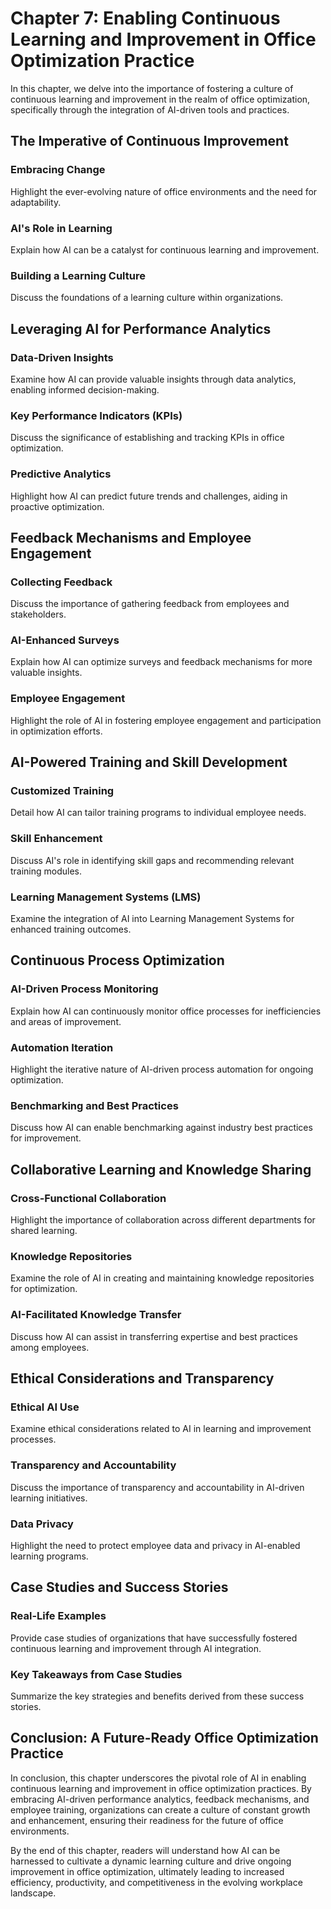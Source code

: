 Chapter 7: Enabling Continuous Learning and Improvement in Office Optimization Practice
=======================================================================================

In this chapter, we delve into the importance of fostering a culture of continuous learning and improvement in the realm of office optimization, specifically through the integration of AI-driven tools and practices.

The Imperative of Continuous Improvement
----------------------------------------

### Embracing Change

Highlight the ever-evolving nature of office environments and the need for adaptability.

### AI's Role in Learning

Explain how AI can be a catalyst for continuous learning and improvement.

### Building a Learning Culture

Discuss the foundations of a learning culture within organizations.

Leveraging AI for Performance Analytics
---------------------------------------

### Data-Driven Insights

Examine how AI can provide valuable insights through data analytics, enabling informed decision-making.

### Key Performance Indicators (KPIs)

Discuss the significance of establishing and tracking KPIs in office optimization.

### Predictive Analytics

Highlight how AI can predict future trends and challenges, aiding in proactive optimization.

Feedback Mechanisms and Employee Engagement
-------------------------------------------

### Collecting Feedback

Discuss the importance of gathering feedback from employees and stakeholders.

### AI-Enhanced Surveys

Explain how AI can optimize surveys and feedback mechanisms for more valuable insights.

### Employee Engagement

Highlight the role of AI in fostering employee engagement and participation in optimization efforts.

AI-Powered Training and Skill Development
-----------------------------------------

### Customized Training

Detail how AI can tailor training programs to individual employee needs.

### Skill Enhancement

Discuss AI's role in identifying skill gaps and recommending relevant training modules.

### Learning Management Systems (LMS)

Examine the integration of AI into Learning Management Systems for enhanced training outcomes.

Continuous Process Optimization
-------------------------------

### AI-Driven Process Monitoring

Explain how AI can continuously monitor office processes for inefficiencies and areas of improvement.

### Automation Iteration

Highlight the iterative nature of AI-driven process automation for ongoing optimization.

### Benchmarking and Best Practices

Discuss how AI can enable benchmarking against industry best practices for improvement.

Collaborative Learning and Knowledge Sharing
--------------------------------------------

### Cross-Functional Collaboration

Highlight the importance of collaboration across different departments for shared learning.

### Knowledge Repositories

Examine the role of AI in creating and maintaining knowledge repositories for optimization.

### AI-Facilitated Knowledge Transfer

Discuss how AI can assist in transferring expertise and best practices among employees.

Ethical Considerations and Transparency
---------------------------------------

### Ethical AI Use

Examine ethical considerations related to AI in learning and improvement processes.

### Transparency and Accountability

Discuss the importance of transparency and accountability in AI-driven learning initiatives.

### Data Privacy

Highlight the need to protect employee data and privacy in AI-enabled learning programs.

Case Studies and Success Stories
--------------------------------

### Real-Life Examples

Provide case studies of organizations that have successfully fostered continuous learning and improvement through AI integration.

### Key Takeaways from Case Studies

Summarize the key strategies and benefits derived from these success stories.

Conclusion: A Future-Ready Office Optimization Practice
-------------------------------------------------------

In conclusion, this chapter underscores the pivotal role of AI in enabling continuous learning and improvement in office optimization practices. By embracing AI-driven performance analytics, feedback mechanisms, and employee training, organizations can create a culture of constant growth and enhancement, ensuring their readiness for the future of office environments.

By the end of this chapter, readers will understand how AI can be harnessed to cultivate a dynamic learning culture and drive ongoing improvement in office optimization, ultimately leading to increased efficiency, productivity, and competitiveness in the evolving workplace landscape.

